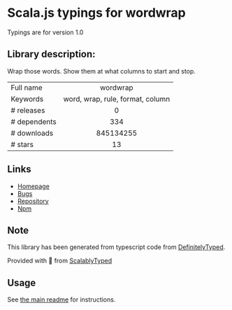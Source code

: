 
# Scala.js typings for wordwrap

Typings are for version 1.0

## Library description:
Wrap those words. Show them at what columns to start and stop.

|                    |                 |
| ------------------ | :-------------: |
| Full name          | wordwrap |
| Keywords           | word, wrap, rule, format, column |
| # releases         | 0 |
| # dependents       | 334 |
| # downloads        | 845134255 |
| # stars            | 13 |

## Links
- [Homepage](https://github.com/substack/node-wordwrap#readme)
- [Bugs](https://github.com/substack/node-wordwrap/issues)
- [Repository](https://github.com/substack/node-wordwrap)
- [Npm](https://www.npmjs.com/package/wordwrap)
    


## Note
This library has been generated from typescript code from [DefinitelyTyped](https://definitelytyped.org).

Provided with :purple_heart: from [ScalablyTyped](https://github.com/oyvindberg/ScalablyTyped)

## Usage
See [the main readme](../../readme.md) for instructions.


